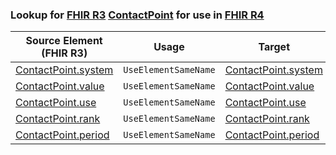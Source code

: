 ### Lookup for [FHIR R3](https://hl7.org/fhir/STU3/) [ContactPoint](https://hl7.org/fhir/STU3/ContactPoint.html) for use in [FHIR R4](https://hl7.org/fhir/R4/)

| Source Element (FHIR R3) | Usage | Target |
| -------------- | ----- | ------ |
| [ContactPoint.system](https://hl7.org/fhir/STU3/ContactPoint.html#resource) | `UseElementSameName` | [ContactPoint.system](https://hl7.org/fhir/R4/ContactPoint.html#resource) |
| [ContactPoint.value](https://hl7.org/fhir/STU3/ContactPoint.html#resource) | `UseElementSameName` | [ContactPoint.value](https://hl7.org/fhir/R4/ContactPoint.html#resource) |
| [ContactPoint.use](https://hl7.org/fhir/STU3/ContactPoint.html#resource) | `UseElementSameName` | [ContactPoint.use](https://hl7.org/fhir/R4/ContactPoint.html#resource) |
| [ContactPoint.rank](https://hl7.org/fhir/STU3/ContactPoint.html#resource) | `UseElementSameName` | [ContactPoint.rank](https://hl7.org/fhir/R4/ContactPoint.html#resource) |
| [ContactPoint.period](https://hl7.org/fhir/STU3/ContactPoint.html#resource) | `UseElementSameName` | [ContactPoint.period](https://hl7.org/fhir/R4/ContactPoint.html#resource) |
